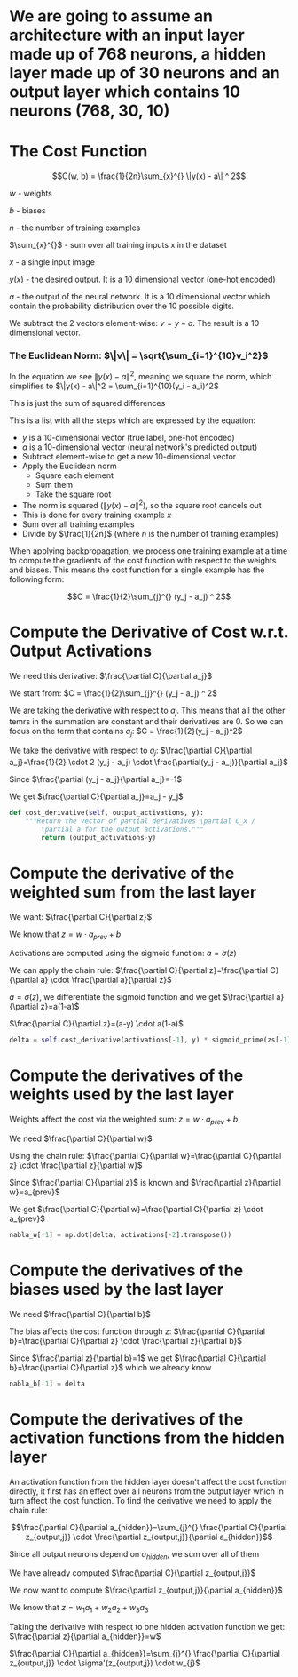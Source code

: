 # We are going to assume an architecture with an input layer made up of 768 neurons, a hidden layer made up of 30 neurons and an output layer which contains 10 neurons (768, 30, 10)

# The Cost Function

```math
C(w, b) = \frac{1}{2n}\sum_{x}^{} \|y(x) - a\| ^ 2
```
$w$ - weights

$b$ - biases

$n$ - the number of training examples

$\sum_{x}^{}$ - sum over all training inputs x in the dataset

$x$ - a single input image

$y(x)$ - the desired output. It is a 10 dimensional vector (one-hot encoded)

$a$ - the output of the neural network. It is a 10 dimensional vector which contain the probability distribution over the 10 possible digits.

We subtract the 2 vectors element-wise: $`v = y - a`$. The result is a 10 dimensional vector.

### The Euclidean Norm: $`\|v\| = \sqrt{\sum_{i=1}^{10}v_i^2}`$

In the equation we see $`\|y(x) - a\|^2`$, meaning we square the norm, which simplifies to $`\|y(x) - a\|^2 = \sum_{i=1}^{10}(y_i - a_i)^2`$

This is just the sum of squared differences 

This is a list with all the steps which are expressed by the equation:

- $y$ is a 10-dimensional vector (true label, one-hot encoded)
- $a$ is a 10-dimensional vector (neural network's predicted output)
- Subtract element-wise to get a new 10-dimensional vector
- Apply the Euclidean norm
	- Square each element
	- Sum them
	- Take the square root
- The norm is squared ($`\|y(x) - a\|^2`$), so the square root cancels out
- This is done for every training example $x$
- Sum over all training examples
- Divide by $\frac{1}{2n}\$ (where $n$ is the number of training examples)

When applying backpropagation, we process one training example at a time to compute the gradients of the cost function with respect to the weights and biases. This means the cost function for a single example has the following form:

```math
C = \frac{1}{2}\sum_{j}^{} (y_j - a_j) ^ 2
```

# Compute the Derivative of Cost w.r.t. Output Activations 

We need this derivative: $`\frac{\partial C}{\partial a_j}`$

We start from: $`C = \frac{1}{2}\sum_{j}^{} (y_j - a_j) ^ 2`$

We are taking the derivative with respect to $`a_j`$. This means that all the other temrs in the summation are constant and their derivatives are 0. So we can focus on the term that contains $`a_j`$: $`C = \frac{1}{2}(y_j - a_j)^2`$

We take the derivative with respect to $`a_j`$: $`\frac{\partial C}{\partial a_j}=\frac{1}{2} \cdot 2 (y_j - a_j) \cdot \frac{\partial(y_j - a_j)}{\partial a_j}`$

Since $`\frac{\partial (y_j - a_j}{\partial a_j}=-1`$

We get $`\frac{\partial C}{\partial a_j}=a_j - y_j`$

```python
def cost_derivative(self, output_activations, y):
	"""Return the vector of partial derivatives \partial C_x /
        \partial a for the output activations."""
        return (output_activations-y)
```

# Compute the derivative of the weighted sum from the last layer

We want: $`\frac{\partial C}{\partial z}`$

We know that $`z = w \cdot a_{prev} + b`$

Activations are computed using the sigmoid function: $`a = \sigma(z)`$

We can apply the chain rule: $`\frac{\partial C}{\partial z}=\frac{\partial C}{\partial a} \cdot \frac{\partial a}{\partial z}`$

$`a=\sigma(z)`$, we differentiate the sigmoid function and we get $`\frac{\partial a}{\partial z}=a(1-a)`$

$`\frac{\partial C}{\partial z}=(a-y) \cdot a(1-a)`$

```python
delta = self.cost_derivative(activations[-1], y) * sigmoid_prime(zs[-1])
```

# Compute the derivatives of the weights used by the last layer

Weights affect the cost via the weighted sum: $`z = w \cdot a_{prev} + b`$

We need $`\frac{\partial C}{\partial w}`$

Using the chain rule: $`\frac{\partial C}{\partial w}=\frac{\partial C}{\partial z} \cdot \frac{\partial z}{\partial w}`$

Since $`\frac{\partial C}{\partial z}`$ is known and  $`\frac{\partial z}{\partial w}=a_{prev}`$

We get $`\frac{\partial C}{\partial w}=\frac{\partial C}{\partial z} \cdot a_{prev}`$

```python
nabla_w[-1] = np.dot(delta, activations[-2].transpose())
```

# Compute the derivatives of the biases used by the last layer

We need $`\frac{\partial C}{\partial b}`$

The bias affects the cost function through z: $`\frac{\partial C}{\partial b}=\frac{\partial C}{\partial z} \cdot \frac{\partial z}{\partial b}`$

Since $`\frac{\partial z}{\partial b}=1`$ we get $`\frac{\partial C}{\partial b}=\frac{\partial C}{\partial z}`$ which we already know


```python
nabla_b[-1] = delta
```

# Compute the derivatives of the activation functions from the hidden layer

An activation function from the hidden layer doesn't affect the cost function directly, it first has an effect over all neurons from the output layer which in turn affect the cost function. To find the derivative we need to apply the chain rule:

```math
\frac{\partial C}{\partial a_{hidden}}=\sum_{j}^{} \frac{\partial C}{\partial z_{output,j}} \cdot \frac{\partial z_{output,j}}{\partial a_{hidden}}
```
Since all output neurons depend on $`a_{hidden}`$, we sum over all of them

We have already computed $`\frac{\partial C}{\partial z_{output,j}}`$

We now want to compute $`\frac{\partial z_{output,j}}{\partial a_{hidden}}`$

We know that $`z = w_1a_1 + w_2a_2 + w_3a_3`$

Taking the derivative with respect to one hidden activation function we get: $`\frac{\partial z}{\partial a_{hidden}}=w`$

$`\frac{\partial C}{\partial a_{hidden}}=\sum_{j}^{} \frac{\partial C}{\partial z_{output,j}} \cdot \sigma'(z_{output,j}) \cdot w_{j}`$
